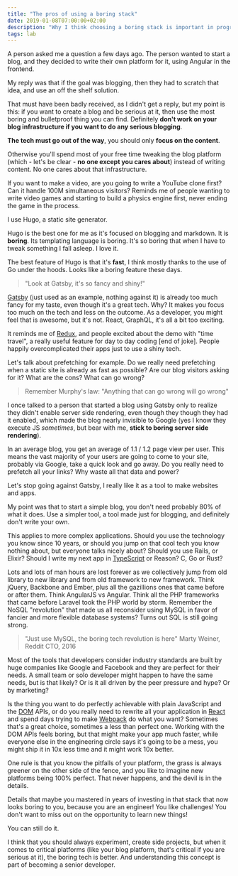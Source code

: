 ```yaml
---
title: "The pros of using a boring stack"
date: 2019-01-08T07:00:00+02:00
description: "Why I think choosing a boring stack is important in programming"
tags: lab
---
```


A person asked me a question a few days ago. The person wanted to start a blog, and they decided to write their own platform for it, using Angular in the frontend.

My reply was that if the goal was blogging, then they had to scratch that idea, and use an off the shelf solution.

That must have been badly received, as I didn't get a reply, but my point is this: if you want to create a blog and be serious at it, then use the most boring and bulletproof thing you can find.  Definitely **don't work on your blog infrastructure if you want to do any serious blogging**.

**The tech must go out of the way**, you should only **focus on the content**.

Otherwise you'll spend most of your free time tweaking the blog platform (which - let's be clear - **no one except you cares about**) instead of writing content. No one cares about that infrastructure.

If you want to make a video, are you going to write a YouTube clone first? Can it handle 100M simultaneous visitors? Reminds me of people wanting to write video games and starting to build a physics engine first, never ending the game in the process.

I use Hugo, a static site generator.

Hugo is the best one for me as it's focused on blogging and markdown. It is **boring**. Its templating language is boring. It's so boring that when I have to tweak something I fall asleep. I love it.

The best feature of Hugo is that it's **fast**, I think mostly thanks to the use of Go under the hoods. Looks like a boring feature these days.

> "Look at Gatsby, it's so fancy and shiny!"

[Gatsby](/gatsby/) (just used as an example, nothing against it) is already too much fancy for my taste, even though it's a great tech. Why? It makes you focus too much on the tech and less on the outcome. As a developer, you might feel that is awesome, but it's not. React, GraphQL, it's all a bit too exciting.

It reminds me of [Redux](/redux/), and people excited about the demo with "time travel", a really useful feature for day to day coding [end of joke]. People happily overcomplicated their apps just to use a shiny tech.

Let's talk about prefetching for example. Do we really need prefetching when a static site is already as fast as possible? Are our blog visitors asking for it? What are the cons? What can go wrong?

> Remember Murphy's law: "Anything that can go wrong will go wrong"

I once talked to a person that started a blog using Gatsby only to realize they didn't enable server side rendering, even though they though they had it enabled, which made the blog nearly invisible to Google (yes I know they execute JS *sometimes*, but bear with me, **stick to boring server side rendering**).

In an average blog, you get an average of 1.1 / 1.2 page view per user. This means the vast majority of your users are going to come to your site, probably via Google, take a quick look and go away. Do you really need to prefetch all your links? Why waste all that data and power?

Let's stop going against Gatsby, I really like it as a tool to make websites and apps.

My point was that to start a simple blog, you don't need probably 80% of what it does. Use a simpler tool, a tool made just for blogging, and definitely don't write your own.

This applies to more complex applications. Should you use the technology you know since 10 years, or should you jump on that cool tech you know nothing about, but everyone talks nicely about? Should you use Rails, or Elixir? Should I write my next app in [TypeScript](/typescript/) or Reason? C, Go or Rust?

Lots and lots of man hours are lost forever as we collectively jump from old library to new library and from old framework to new framework. Think jQuery, Backbone and Ember, plus all the gazillions ones that came before or after them. Think AngularJS vs Angular. Think all the PHP frameworks that came before Laravel took the PHP world by storm. Remember the NoSQL "revolution" that made us all reconsider using MySQL in favor of fancier and more flexible database systems? Turns out SQL is still going strong.

> "Just use MySQL, the boring tech revolution is here" Marty Weiner, Reddit CTO, 2016

Most of the tools that developers consider industry standards are built by huge companies like Google and Facebook and they are perfect for their needs. A small team or solo developer might happen to have the same needs, but is that likely? Or is it all driven by the peer pressure and hype? Or by marketing?

Is the thing you want to do perfectly achievable with plain JavaScript and the [DOM](/dom/) APIs, or do you really need to rewrite all your application in [React](/react/) and spend days trying to make [Webpack](/webpack/) do what you want? Sometimes that's a great choice, sometimes a less than perfect one. Working with the DOM APIs feels boring, but that might make your app much faster, while everyone else in the engineering circle says it's going to be a mess, you might ship it in 10x less time and it might work 10x better.

One rule is that you know the pitfalls of your platform, the grass is always greener on the other side of the fence, and you like to imagine new platforms being 100% perfect. That never happens, and the devil is in the details.

Details that maybe you mastered in years of investing in that stack that now looks boring to you, because you are an engineer! You like challenges! You don't want to miss out on the opportunity to learn new things!

You can still do it.

I think that you should always experiment, create side projects, but when it comes to critical platforms (like your blog platform, that's critical if you are serious at it), the boring tech is better. And understanding this concept is part of becoming a senior developer.

